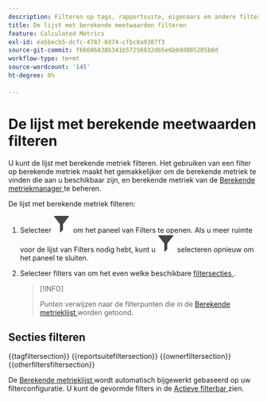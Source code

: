 ```yaml
---
description: Filteren op tags, rapportsuite, eigenaars en andere filters (Alles weergeven, Mijne, Gedeeld met mij, Favorieten en Goedgekeurd.)
title: De lijst met berekende meetwaarden filteren
feature: Calculated Metrics
exl-id: ea5becb5-dcfc-4787-8d74-cfbc8a9387f3
source-git-commit: f66686838b341b57256932d65e6b0dd005205b0d
workflow-type: tm+mt
source-wordcount: '145'
ht-degree: 0%

---
```


# De lijst met berekende meetwaarden filteren

U kunt de lijst met berekende metriek filteren. Het gebruiken van een filter op berekende metriek maakt het gemakkelijker om de berekende metriek te vinden die aan u beschikbaar zijn, en berekende metriek van de [ Berekende metriekmanager ](cm-manager.md) te beheren.


De lijst met berekende metriek filteren:

1. Selecteer ![ Filter ](/help/assets/icons/Filter.svg) om het paneel van Filters te openen. Als u meer ruimte voor de lijst van Filters nodig hebt, kunt u ![ Filter ](/help/assets/icons/Filter.svg) selecteren opnieuw om het paneel te sluiten.
1. Selecteer filters van om het even welke beschikbare [ filtersecties ](#filter-sections).

   >[!INFO]
   >
   >*Punten* verwijzen naar de filterpunten die in de [ Berekende metrieklijst ](cm-manager.md#filters-list) worden getoond.
   > 

## Secties filteren

{{tagfiltersection}}
{{reportsuitefiltersection}}
{{ownerfiltersection}}
{{otherfiltersfiltersection}}


De [ Berekende metrieklijst ](cm-manager.md#filters-list) wordt automatisch bijgewerkt gebaseerd op uw filterconfiguratie. U kunt de gevormde filters in de [ Actieve filterbar ](cm-manager.md#active-filter-bar) zien.



<!--
# Filter calculated metrics

Filter by tags, owners, and other filters (Show All, Mine, Shared With me, Favorites, and Approved.)

Filtering makes it easier to search for calculated metrics in the segment rail.

1. In Adobe Analytics, select the **[!UICONTROL Components]** tab, then select **[!UICONTROL Calculated metrics]**. 

1. In the Calculated metrics manager, click the **[!UICONTROL Filters]** icon:  ![](https://spectrum.adobe.com/static/icons/workflow_18/Smock_Filter_18_N.svg)

   ![](assets/filtering.png)

1. The following filters are available:

   |  Filter Name  | Description  |
   |---|---|
   |  Tags  |Lets you filter on calculated metrics with specific [tags](/help/components/c-calcmetrics/c-workflow/cm-workflow/cm-tagging.md). The Tags column is shown by default.  |
   |  Owners  | Lets you filter calculated metrics by owner.  |
   | Report suite | Lets you filter calculated metrics by report suite. |
   |  Other Filters > Show All  | **(Admin only)** Shows all calculated metrics, their owner, and the last date they were modified.  |
   |  Other Filters > Mine  | Shows all calculated metrics that you own.  |
   |  Other Filters > Shared with me  |Shows all calculated metrics that others [shared](/help/components/c-calcmetrics/c-workflow/cm-workflow/cm-sharing.md) with you.  |
   |  Other Filters > Favorites  |Shows all calculated metrics you marked as [Favorites](/help/components/segmentation/segmentation-workflow/t-seg-favorite.md).  |
   |  Other Filters > Approved  |Shows all officially [approved](/help/components/c-calcmetrics/c-workflow/cm-workflow/cm-approving.md) calculated metrics.  |
   |  Search calculated metrics  | Lets you search for calculated metrics by name.  |

   -->
